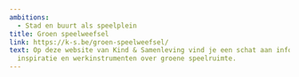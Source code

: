 ```yaml
---
ambitions:
  - Stad en buurt als speelplein
title: Groen speelweefsel
link: https://k-s.be/groen-speelweefsel/
text: Op deze website van Kind & Samenleving vind je een schat aan informatie,
  inspiratie en werkinstrumenten over groene speelruimte.
---
```


